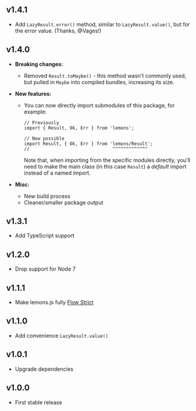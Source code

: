 v1.4.1
------
* Add `LazyResult.error()` method, similar to `LazyResult.value()`, but for the
  error value. (Thanks, @Vages!)


v1.4.0
------
* **Breaking changes:**

  - Removed `Result.toMaybe()` - this method wasn’t commonly used, but pulled
    in `Maybe` into compiled bundles, increasing its size.

* **New features:**

  - You can now directly import submodules of this package, for example:
    
        // Previously
        import { Result, Ok, Err } from 'lemons';

        // Now possible
        import Result, { Ok, Err } from 'lemons/Result';
        //                               ^^^^^^^^^^^^^
    
    Note that, when importing from the specific modules directly, you'll need to
    make the main class (in this case `Result`) a _default_ import instead of
    a named import.

* **Misc:**

  - New build process
  - Cleaner/smaller package output


v1.3.1
------
- Add TypeScript support


v1.2.0
------
- Drop support for Node 7


v1.1.1
------
- Make lemons.js fully [Flow Strict](https://flow.org/en/docs/strict/)


v1.1.0
------
- Add convenience `LazyResult.value()`


v1.0.1
------
- Upgrade dependencies


v1.0.0
------
- First stable release


